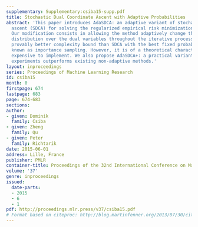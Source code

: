 ```yaml
---
supplementary: Supplementary:csiba15-supp.pdf
title: Stochastic Dual Coordinate Ascent with Adaptive Probabilities
abstract: 'This paper introduces AdaSDCA: an adaptive variant of stochastic dual coordinate
  ascent (SDCA) for solving the regularized empirical risk minimization problems.
  Our modification consists in allowing the method adaptively change the probability
  distribution over the dual variables throughout the iterative process. AdaSDCA achieves
  provably better complexity bound than SDCA with the best fixed probability distribution,
  known as importance sampling. However, it is of a theoretical character as it is
  expensive to implement. We also propose AdaSDCA+: a practical variant which in our
  experiments outperforms existing non-adaptive methods.'
layout: inproceedings
series: Proceedings of Machine Learning Research
id: csiba15
month: 0
firstpage: 674
lastpage: 683
page: 674-683
sections: 
author:
- given: Dominik
  family: Csiba
- given: Zheng
  family: Qu
- given: Peter
  family: Richtarik
date: 2015-06-01
address: Lille, France
publisher: PMLR
container-title: Proceedings of the 32nd International Conference on Machine Learning
volume: '37'
genre: inproceedings
issued:
  date-parts:
  - 2015
  - 6
  - 1
pdf: http://proceedings.mlr.press/v37/csiba15.pdf
# Format based on citeproc: http://blog.martinfenner.org/2013/07/30/citeproc-yaml-for-bibliographies/
---
```

